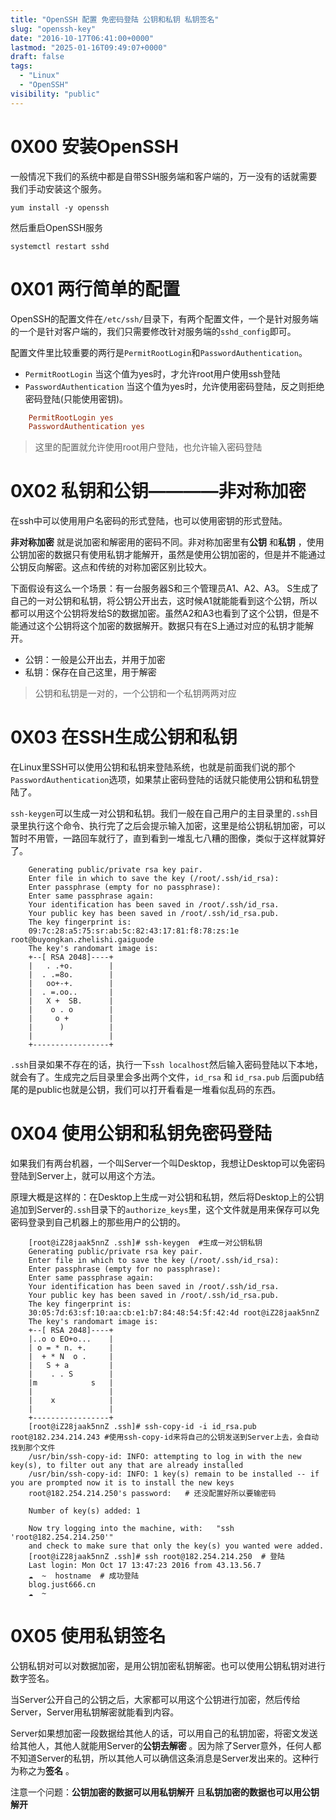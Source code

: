 ```yaml
---
title: "OpenSSH 配置 免密码登陆 公钥和私钥 私钥签名"
slug: "openssh-key"
date: "2016-10-17T06:41:00+0000"
lastmod: "2025-01-16T09:49:07+0000"
draft: false
tags:
  - "Linux"
  - "OpenSSH"
visibility: "public"
---
```

# 0X00 安装OpenSSH

一般情况下我们的系统中都是自带SSH服务端和客户端的，万一没有的话就需要我们手动安装这个服务。

`yum install -y openssh`

然后重启OpenSSH服务

`systemctl restart sshd`

# 0X01 两行简单的配置

OpenSSH的配置文件在`/etc/ssh/`目录下，有两个配置文件，一个是针对服务端的一个是针对客户端的，我们只需要修改针对服务端的`sshd_config`即可。

配置文件里比较重要的两行是`PermitRootLogin`和`PasswordAuthentication`。

  * `PermitRootLogin` 当这个值为yes时，才允许root用户使用ssh登陆
  * `PasswordAuthentication` 当这个值为yes时，允许使用密码登陆，反之则拒绝密码登陆(只能使用密钥)。


```conf
    PermitRootLogin yes
    PasswordAuthentication yes
```

> 这里的配置就允许使用root用户登陆，也允许输入密码登陆

# 0X02 私钥和公钥————非对称加密

在ssh中可以使用用户名密码的形式登陆，也可以使用密钥的形式登陆。

**非对称加密** 就是说加密和解密用的密码不同。非对称加密里有**公钥** 和**私钥** ，使用公钥加密的数据只有使用私钥才能解开，虽然是使用公钥加密的，但是并不能通过公钥反向解密。这点和传统的对称加密区别比较大。

下面假设有这么一个场景：有一台服务器S和三个管理员A1、A2、A3。 S生成了自己的一对公钥和私钥，将公钥公开出去，这时候A1就能能看到这个公钥，所以都可以用这个公钥将发给S的数据加密。虽然A2和A3也看到了这个公钥，但是不能通过这个公钥将这个加密的数据解开。数据只有在S上通过对应的私钥才能解开。

  * 公钥：一般是公开出去，并用于加密
  * 私钥：保存在自己这里，用于解密

> 公钥和私钥是一对的，一个公钥和一个私钥两两对应

# 0X03 在SSH生成公钥和私钥

在Linux里SSH可以使用公钥和私钥来登陆系统，也就是前面我们说的那个`PasswordAuthentication`选项，如果禁止密码登陆的话就只能使用公钥和私钥登陆了。

`ssh-keygen`可以生成一对公钥和私钥。我们一般在自己用户的主目录里的`.ssh`目录里执行这个命令、执行完了之后会提示输入加密，这里是给公钥私钥加密，可以暂时不用管，一路回车就行了，直到看到一堆乱七八糟的图像，类似于这样就算好了。

```
    Generating public/private rsa key pair.
    Enter file in which to save the key (/root/.ssh/id_rsa):
    Enter passphrase (empty for no passphrase):
    Enter same passphrase again:
    Your identification has been saved in /root/.ssh/id_rsa.
    Your public key has been saved in /root/.ssh/id_rsa.pub.
    The key fingerprint is:
    09:7c:28:a5:75:sr:ab:5c:82:43:17:81:f8:78:zs:1e root@buyongkan.zhelishi.gaiguode
    The key's randomart image is:
    +--[ RSA 2048]----+
    |   . .+o.        |
    |  . .=8o.        |
    |   oo+-+.        |
    |  . =.oo..       |
    |   X +  SB.      |
    |    o . o        |
    |     o +         |
    |      )          |
    |                 |
    +-----------------+
```

`.ssh`目录如果不存在的话，执行一下`ssh localhost`然后输入密码登陆以下本地，就会有了。生成完之后目录里会多出两个文件，`id_rsa` 和 `id_rsa.pub` 后面pub结尾的是public也就是公钥，我们可以打开看看是一堆看似乱码的东西。

# 0X04 使用公钥和私钥免密码登陆

如果我们有两台机器，一个叫Server一个叫Desktop，我想让Desktop可以免密码登陆到Server上，就可以用这个方法。

原理大概是这样的：在Desktop上生成一对公钥和私钥，然后将Desktop上的公钥追加到Server的`.ssh`目录下的`authorize_keys`里，这个文件就是用来保存可以免密码登录到自己机器上的那些用户的公钥的。

```
    [root@iZ28jaak5nnZ .ssh]# ssh-keygen  #生成一对公钥私钥
    Generating public/private rsa key pair.
    Enter file in which to save the key (/root/.ssh/id_rsa):
    Enter passphrase (empty for no passphrase):
    Enter same passphrase again:
    Your identification has been saved in /root/.ssh/id_rsa.
    Your public key has been saved in /root/.ssh/id_rsa.pub.
    The key fingerprint is:
    30:05:7d:63:sf:10:aa:cb:e1:b7:84:48:54:5f:42:4d root@iZ28jaak5nnZ
    The key's randomart image is:
    +--[ RSA 2048]----+
    |..o o EO+o...    |
    | o = * n. +.     |
    |  + * N  o .     |
    |   S + a         |
    |    . . S        |
    |m            s   |
    |                 |
    |    x            |
    |                 |
    +-----------------+
    [root@iZ28jaak5nnZ .ssh]# ssh-copy-id -i id_rsa.pub root@182.234.214.243 #使用ssh-copy-id来将自己的公钥发送到Server上去，会自动找到那个文件
    /usr/bin/ssh-copy-id: INFO: attempting to log in with the new key(s), to filter out any that are already installed
    /usr/bin/ssh-copy-id: INFO: 1 key(s) remain to be installed -- if you are prompted now it is to install the new keys
    root@182.254.214.250's password:   # 还没配置好所以要输密码

    Number of key(s) added: 1

    Now try logging into the machine, with:   "ssh 'root@182.254.214.250'"
    and check to make sure that only the key(s) you wanted were added.
    [root@iZ28jaak5nnZ .ssh]# ssh root@182.254.214.250  # 登陆
    Last login: Mon Oct 17 13:47:23 2016 from 43.13.56.7
    ☁  ~  hostname  # 成功登陆
    blog.just666.cn
    ☁  ~
```

# 0X05 使用私钥签名

公钥私钥对可以对数据加密，是用公钥加密私钥解密。也可以使用公钥私钥对进行数字签名。

当Server公开自己的公钥之后，大家都可以用这个公钥进行加密，然后传给Server，Server用私钥解密就能看到内容。

Server如果想加密一段数据给其他人的话，可以用自己的私钥加密，将密文发送给其他人，其他人就能用Server的**公钥去解密** 。因为除了Server意外，任何人都不知道Server的私钥，所以其他人可以确信这条消息是Server发出来的。这种行为称之为**签名** 。

注意一个问题：**公钥加密的数据可以用私钥解开** 且**私钥加密的数据也可以用公钥解开**
